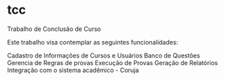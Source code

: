 tcc
===

Trabalho de Conclusão de Curso

Este trabalho visa contemplar as seguintes funcionalidades:


Cadastro de Informações de Cursos e Usuários
Banco de Questões
Gerencia de Regras de provas
Execução de Provas
Geração de Relatórios
Integração com o sistema acadêmico - Coruja


